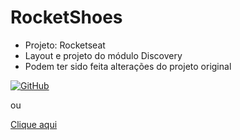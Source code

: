 # RocketShoes

* Projeto: Rocketseat
* Layout e projeto do módulo Discovery 
* Podem ter sido feita alterações do projeto original

[![GitHub](https://img.shields.io/badge/GitHub-100000?style=for-the-badge&logo=github&logoColor=white)](https://henriquefurtado-dev.github.io/RocketShoes/)

ou 

[Clique aqui](https://henriquefurtado-dev.github.io/RocketShoes/)
